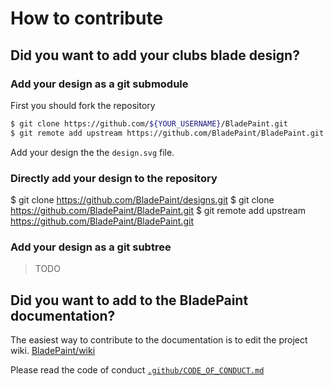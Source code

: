# How to contribute

## **Did you want to add your clubs blade design?**

### Add your design as a git submodule

First you should fork the repository


```sh
$ git clone https://github.com/${YOUR_USERNAME}/BladePaint.git
$ git remote add upstream https://github.com/BladePaint/BladePaint.git
```

Add your design the the `design.svg` file.

### Directly add your design to the repository 

$ git clone https://github.com/BladePaint/designs.git
$ git clone https://github.com/BladePaint/BladePaint.git
$ git remote add upstream https://github.com/BladePaint/BladePaint.git

### Add your design as a git subtree
> TODO

## **Did you want to add to the BladePaint documentation?**

The easiest way to contribute to the documentation is to edit the project wiki. 
[BladePaint/wiki](https://github.com/BladePaint/BladePaint/wiki)



Please read the code of conduct [`.github/CODE_OF_CONDUCT.md`](https://github.com/BladePaint/BladePaint/blob/master/.github/CODE_OF_CONDUCT.md)

